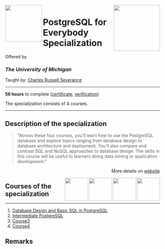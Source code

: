 <a href="https://www.coursera.org/specializations/postgresql-for-everybody">
  <img src="/img/PostgreSQL_for_Everybody_Specialization_logo.avif" width="150" align="right">
</a>

<img src="https://brand.umich.edu/assets/brand/style-guide/logo-guidelines/U-M_Logo-Hex.png" width="120" height="120" align="left">

# PostgreSQL for Everybody Specialization

Offered by 
### *The University of Michigan*

Taught by: [Charles Russell Severance](https://www.coursera.org/instructor/drchuck)

---

**56 hours** to complete ([certificate](./Certificate/cert.pdf), [verification](verification_link))

The specialization consists of 4 courses. 

---

## Description of the specialization

>"Across these four courses, you’ll learn how to use the PostgreSQL database and explore topics ranging from database design to database architecture and deployment. You’ll also compare and contrast SQL and NoSQL approaches to database design. The skills in this course will be useful to learners doing data mining or application development."

<p align="right">More details on <a href="https://www.coursera.org/specializations/postgresql-for-everybody">website</a></p>

<a href="https://www.coursera.org/learn/database-architecture-scale-nosql-elasticsearch-postgresql">
  <img src="/img/Database_Architecture,_Scale,_and_NoSQL_with_Elasticsearch_logo.avif" width="75" align="right">
</a>
<a href="https://www.coursera.org/learn/json-natural-language-processing-postgresql">
  <img src="/img/JSON_and_Natural_Language_Processing_in_PostgreSQL_logo.avif" width="75" align="right">
</a>
<a href="https://www.coursera.org/learn/intermediate-postgresql">
  <img src="/img/Intermediate_PostgreSQL_logo.avif" width="75" align="right">
</a>
<a href="https://www.coursera.org/learn/database-design-postgresql">
  <img src="/img/Database_Design_and_Basic_SQL_in_PostgreSQL_logo.avif" width="75" align="right">
</a>

## Courses of the specialization

---

1. [Database Design and Basic SQL in PostgreSQL](./Database%20Design%20and%20Basic%20SQL%20in%20PostgreSQL)
2. [Intermediate PostgreSQL](./Intermediate%20PostgreSQL)
3. [Course3](./course3_folder)
4. [Course4](./course4_folder)


## Remarks
